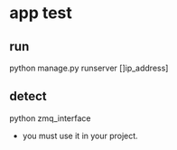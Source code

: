 # app test
## run
python manage.py runserver []ip_address]

## detect
python zmq_interface 
* you must use it in your project.